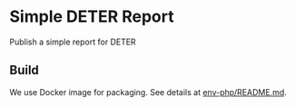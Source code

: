 # Simple DETER Report

Publish a simple report for DETER

## Build

We use Docker image for packaging. See details at [env-php/README.md](env-php/README.md).